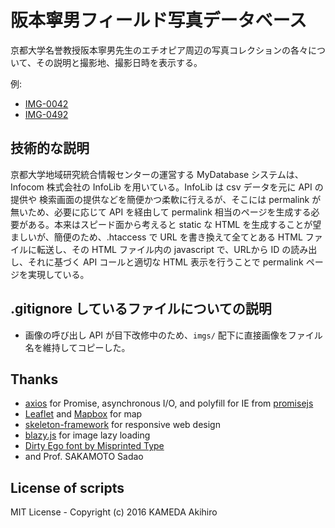 # 阪本寧男フィールド写真データベース

京都大学名誉教授阪本寧男先生のエチオピア周辺の写真コレクションの各々について、その説明と撮影地、撮影日時を表示する。

例:

- [IMG-0042](http://app.cias.kyoto-u.ac.jp/sakamoto/photoid/IMG-0042)
- [IMG-0492](http://app.cias.kyoto-u.ac.jp/sakamoto/photoid/IMG-0492)

## 技術的な説明

京都大学地域研究統合情報センターの運営する MyDatabase システムは、Infocom 株式会社の InfoLib を用いている。InfoLib は csv データを元に API の提供や 検索画面の提供などを簡便かつ柔軟に行えるが、そこには permalink が無いため、必要に応じて API を経由して permalink 相当のページを生成する必要がある。本来はスピード面から考えると static な HTML を生成することが望ましいが、簡便のため、.htaccess で URL を書き換えて全てとある HTML ファイルに転送し、その HTML ファイル内の javascript で、URLから ID の読み出し、それに基づく API コールと適切な HTML 表示を行うことで permalink ページを実現している。

## .gitignore しているファイルについての説明

- 画像の呼び出し API が目下改修中のため、`imgs/` 配下に直接画像をファイル名を維持してコピーした。

## Thanks

- [axios](https://github.com/mzabriskie/axios) for Promise, asynchronous I/O,  and polyfill for IE from [promisejs](https://www.promisejs.org/)
- [Leaflet](http://leafletjs.com/) and [Mapbox](https://www.mapbox.com/) for map
- [skeleton-framework](https://github.com/skeleton-framework/skeleton-framework) for responsive web design
- [blazy.js](http://dinbror.dk/blazy/) for image lazy loading
- [Dirty Ego font by Misprinted Type](http://www.fontspace.com/misprinted-type/dirty-ego)
- and Prof. SAKAMOTO Sadao

## License of scripts

MIT License - Copyright (c) 2016 KAMEDA Akihiro
